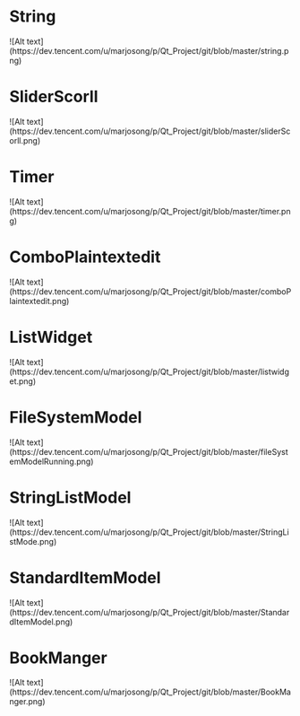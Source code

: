 <h1>String</h1>
![Alt text](https://dev.tencent.com/u/marjosong/p/Qt_Project/git/blob/master/string.png)

<h1>SliderScorll</h1>
![Alt text](https://dev.tencent.com/u/marjosong/p/Qt_Project/git/blob/master/sliderScorll.png)

<h1>Timer</h1>
![Alt text](https://dev.tencent.com/u/marjosong/p/Qt_Project/git/blob/master/timer.png)

<h1>ComboPlaintextedit</h1>
![Alt text](https://dev.tencent.com/u/marjosong/p/Qt_Project/git/blob/master/comboPlaintextedit.png)

<h1>ListWidget</h1>
![Alt text](https://dev.tencent.com/u/marjosong/p/Qt_Project/git/blob/master/listwidget.png)

<h1>FileSystemModel</h1>
![Alt text](https://dev.tencent.com/u/marjosong/p/Qt_Project/git/blob/master/fileSystemModelRunning.png)

<h1>StringListModel</h1>
![Alt text](https://dev.tencent.com/u/marjosong/p/Qt_Project/git/blob/master/StringListMode.png)

<h1>StandardItemModel</h1>
![Alt text](https://dev.tencent.com/u/marjosong/p/Qt_Project/git/blob/master/StandardItemModel.png)

<h1>BookManger</h1>
![Alt text](https://dev.tencent.com/u/marjosong/p/Qt_Project/git/blob/master/BookManger.png)
